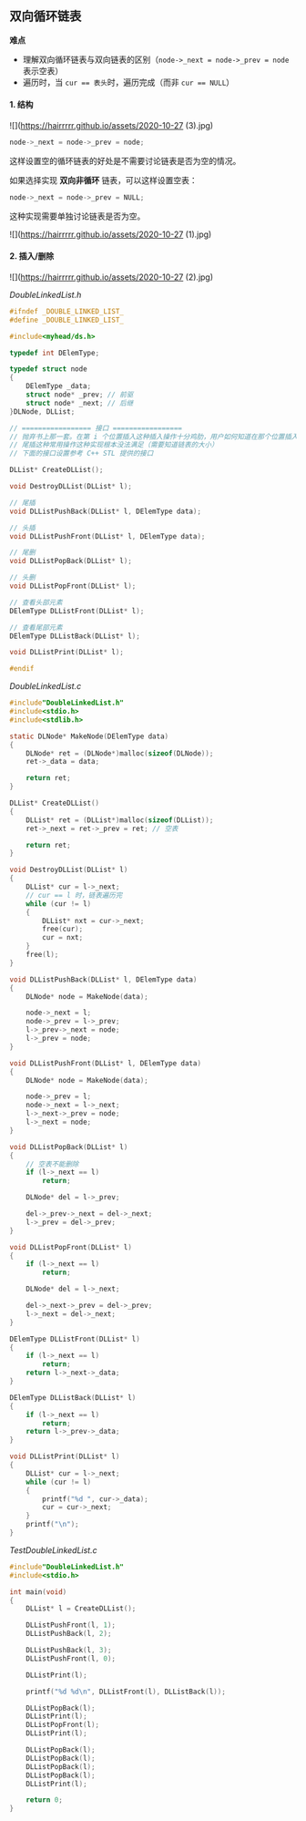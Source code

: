 ## 双向循环链表 

**难点**

- 理解双向循环链表与双向链表的区别（`node->_next = node->_prev = node`表示空表）
- 遍历时，当 `cur == 表头`时，遍历完成（而非 `cur == NULL`）

#### 1. 结构

![](https://hairrrrr.github.io/assets/2020-10-27 (3).jpg)

```c
node->_next = node->_prev = node;
```

这样设置空的循环链表的好处是不需要讨论链表是否为空的情况。

如果选择实现 **双向非循环** 链表，可以这样设置空表：

```c
node->_next = node->_prev = NULL;
```

这种实现需要单独讨论链表是否为空。

![](https://hairrrrr.github.io/assets/2020-10-27 (1).jpg)

#### 2. 插入/删除

![](https://hairrrrr.github.io/assets/2020-10-27 (2).jpg)



*DoubleLinkedList.h*

```c
#ifndef _DOUBLE_LINKED_LIST_
#define _DOUBLE_LINKED_LIST_

#include<myhead/ds.h>

typedef int DElemType;

typedef struct node
{
	DElemType _data;
	struct node* _prev; // 前驱
	struct node* _next; // 后继
}DLNode, DLList;

// ================= 接口 =================
// 抛弃书上那一套。在第 i 个位置插入这种插入操作十分鸡肋，用户如何知道在那个位置插入？
// 尾插这种常用操作这种实现根本没法满足（需要知道链表的大小）
// 下面的接口设置参考 C++ STL 提供的接口

DLList* CreateDLList();

void DestroyDLList(DLList* l);

// 尾插
void DLListPushBack(DLList* l, DElemType data);

// 头插
void DLListPushFront(DLList* l, DElemType data);

// 尾删
void DLListPopBack(DLList* l);

// 头删
void DLListPopFront(DLList* l);

// 查看头部元素
DElemType DLListFront(DLList* l);

// 查看尾部元素
DElemType DLListBack(DLList* l);

void DLListPrint(DLList* l);

#endif 

```



*DoubleLinkedList.c*

```c
#include"DoubleLinkedList.h"
#include<stdio.h>
#include<stdlib.h>

static DLNode* MakeNode(DElemType data)
{
	DLNode* ret = (DLNode*)malloc(sizeof(DLNode));
	ret->_data = data;

	return ret;
}

DLList* CreateDLList()
{
	DLList* ret = (DLList*)malloc(sizeof(DLList));
	ret->_next = ret->_prev = ret; // 空表

	return ret;
}

void DestroyDLList(DLList* l)
{
	DLList* cur = l->_next;
	// cur == l 时，链表遍历完
	while (cur != l)
	{
		DLList* nxt = cur->_next;
		free(cur);
		cur = nxt;
	}
	free(l);
}

void DLListPushBack(DLList* l, DElemType data)
{
	DLNode* node = MakeNode(data);

	node->_next = l;
	node->_prev = l->_prev;
	l->_prev->_next = node;
	l->_prev = node;
}

void DLListPushFront(DLList* l, DElemType data)
{
	DLNode* node = MakeNode(data);

	node->_prev = l;
	node->_next = l->_next;
	l->_next->_prev = node;
	l->_next = node;
}

void DLListPopBack(DLList* l)
{
	// 空表不能删除
	if (l->_next == l)
		return;

	DLNode* del = l->_prev;

	del->_prev->_next = del->_next;
	l->_prev = del->_prev;
}

void DLListPopFront(DLList* l)
{
	if (l->_next == l)
		return;

	DLNode* del = l->_next;

	del->_next->_prev = del->_prev;
	l->_next = del->_next;
}

DElemType DLListFront(DLList* l)
{
	if (l->_next == l)
		return;
	return l->_next->_data;
}

DElemType DLListBack(DLList* l)
{
	if (l->_next == l)
		return;
	return l->_prev->_data;
}

void DLListPrint(DLList* l)
{
	DLList* cur = l->_next;
	while (cur != l)
	{
		printf("%d ", cur->_data);
		cur = cur->_next;
	}
	printf("\n");
}
```



*TestDoubleLinkedList.c*

```c
#include"DoubleLinkedList.h"
#include<stdio.h>

int main(void)
{
	DLList* l = CreateDLList();

	DLListPushFront(l, 1);
	DLListPushBack(l, 2);

	DLListPushBack(l, 3);
	DLListPushFront(l, 0);

	DLListPrint(l);

	printf("%d %d\n", DLListFront(l), DLListBack(l));

	DLListPopBack(l);
	DLListPrint(l);
	DLListPopFront(l);
	DLListPrint(l);

	DLListPopBack(l);
	DLListPopBack(l);
	DLListPopBack(l);
	DLListPopBack(l);
	DLListPrint(l);

	return 0;
}
```

